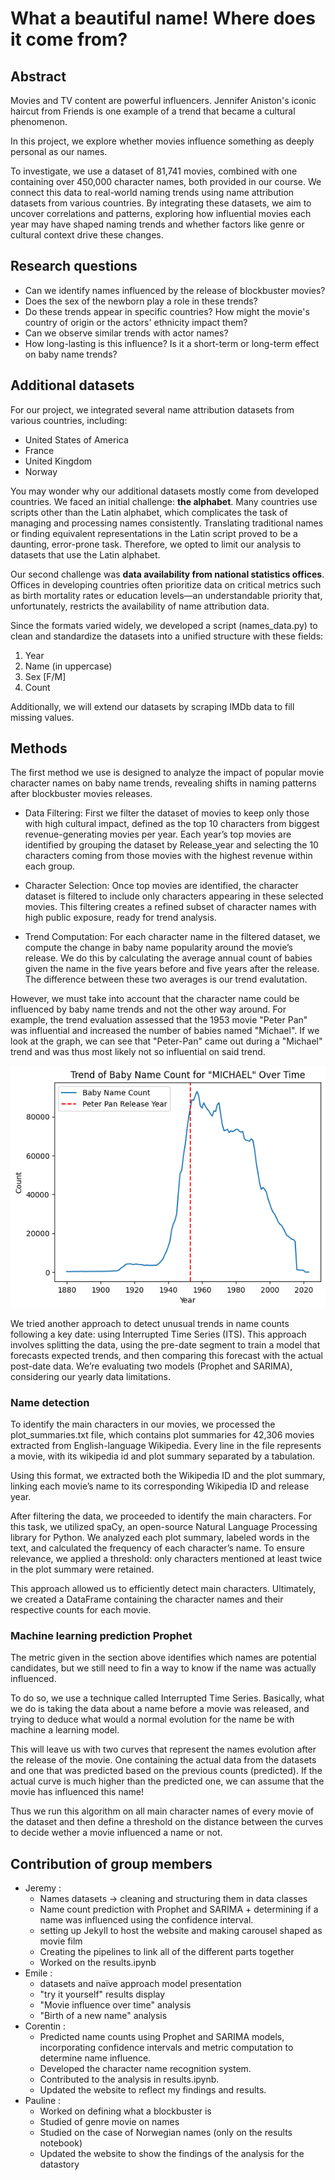 
# What a beautiful name! Where does it come from?

## Abstract

Movies and TV content are powerful influencers. Jennifer Aniston's iconic haircut from Friends is one example of a trend that became a cultural phenomenon.

In this project, we explore whether movies influence something as deeply personal as our names.

To investigate, we use a dataset of 81,741 movies, combined with one containing over 450,000 character names, both provided in our course. We connect this data to real-world naming trends using name attribution datasets from various countries. By integrating these datasets, we aim to uncover correlations and patterns, exploring how influential movies each year may have shaped naming trends and whether factors like genre or cultural context drive these changes.

## Research questions

- Can we identify names influenced by the release of blockbuster movies?
- Does the sex of the newborn play a role in these trends?
- Do these trends appear in specific countries? How might the movie's country of origin or the actors' ethnicity impact them?
- Can we observe similar trends with actor names?
- How long-lasting is this influence? Is it a short-term or long-term effect on baby name trends?

## Additional datasets

For our project, we integrated several name attribution datasets from various countries, including:

- United States of America
- France
- United Kingdom
- Norway

You may wonder why our additional datasets mostly come from developed countries. We faced an initial challenge: **the alphabet**. Many countries use scripts other than the Latin alphabet, which complicates the task of managing and processing names consistently. Translating traditional names or finding equivalent representations in the Latin script proved to be a daunting, error-prone task.
Therefore, we opted to limit our analysis to datasets that use the Latin alphabet.

Our second challenge was **data availability from national statistics offices**. Offices in developing countries often prioritize data on critical metrics such as birth mortality rates or education levels—an understandable priority that, unfortunately, restricts the availability of name attribution data.

Since the formats varied widely, we developed a script (names_data.py) to clean and standardize the datasets into a unified structure with these fields:

1. Year
2. Name (in uppercase)
3. Sex [F/M]
4. Count

Additionally, we will extend our datasets by scraping IMDb data to fill missing values.

## Methods

The first method we use is designed to analyze the impact of popular movie character names on baby name trends, revealing shifts in naming patterns after blockbuster movies releases.

- Data Filtering: First we filter the dataset of movies to keep only those with high cultural impact, defined as the top 10 characters from biggest revenue-generating movies per year. Each year’s top movies are identified by grouping the dataset by Release_year and selecting the 10 characters coming from those movies with the highest revenue within each group.

- Character Selection: Once top movies are identified, the character dataset is filtered to include only characters appearing in these selected movies. This filtering creates a refined subset of character names with high public exposure, ready for trend analysis.

- Trend Computation: For each character name in the filtered dataset, we compute the change in baby name popularity around the movie’s release. We do this by calculating the average annual count of babies given the name in the five years before and five years after the release. The difference between these two averages is our trend evalutation.

However, we must take into account that the character name could be influenced by baby name trends and not the other way around. For example, the trend evaluation assessed that the 1953 movie "Peter Pan" was influential and increased the number of babies named "Michael". If we look at the graph, we can see that "Peter-Pan" came out during a "Michael" trend and was thus most likely not so influential on said trend.

![Michael graph](img/michael_graph.png)

We tried another approach to detect unusual trends in name counts following a key date: using Interrupted Time Series (ITS). This approach involves splitting the data, using the pre-date segment to train a model that forecasts expected trends, and then comparing this forecast with the actual post-date data. We’re evaluating two models (Prophet and SARIMA), considering our yearly data limitations.

### Name detection

To identify the main characters in our movies, we processed the plot_summaries.txt file, which contains plot summaries for 42,306 movies extracted from English-language Wikipedia.
Every line in the file represents a movie, with its wikipedia id and plot summary separated by a tabulation.

Using this format, we extracted both the Wikipedia ID and the plot summary, linking each movie’s name to its corresponding Wikipedia ID and release year.

After filtering the data, we proceeded to identify the main characters. For this task, we utilized spaCy, an open-source Natural Language Processing library for Python. We analyzed each plot summary, labeled words in the text, and calculated the frequency of each character’s name. To ensure relevance, we applied a threshold: only characters mentioned at least twice in the plot summary were retained.

This approach allowed us to efficiently detect main characters. Ultimately, we created a DataFrame containing the character names and their respective counts for each movie.

### Machine learning prediction Prophet

The metric given in the section above identifies which names are potential candidates, but we still need to fin a way to know if the name was actually influenced.

To do so, we use a technique called Interrupted Time Series. Basically, what we do is taking the data about a name before a movie was released, and trying to deduce what would a normal evolution for the name be with machine a learning model.

This will leave us with two curves that represent the names evolution after the release of the movie. One containing the actual data from the datasets and one that was predicted based on the previous counts (predicted). If the actual curve is much higher than the predicted one, we can assume that the movie has influenced this name! 

Thus we run this algorithm on all main character names of every movie of the dataset and then define a threshold on the distance between the curves to decide wether a movie influenced a name or not.

## Contribution of group members 
- Jeremy : 
    - Names datasets -> cleaning and structuring them in data classes 
    - Name count prediction with Prophet and SARIMA + determining if a name was influenced using the confidence interval.
    - setting up Jekyll to host the website and making carousel shaped as movie film
    - Creating the pipelines to link all of the different parts together
    - Worked on the results.ipynb
- Emile :
    - datasets and naïve approach model presentation
    - "try it yourself" results display
    - "Movie influence over time" analysis
    - "Birth of a new name" analysis
- Corentin :
    - Predicted name counts using Prophet and SARIMA models, incorporating confidence intervals and metric computation to determine name influence.
    - Developed the character name recognition system.
    - Contributed to the analysis in results.ipynb.
    - Updated the website to reflect my findings and results.
 - Pauline :
    - Worked on defining what a blockbuster is
    - Studied of genre movie on names
    - Studied on the case of Norwegian names (only on the results notebook)
    - Updated the website to show the findings of the analysis for the datastory


   
